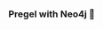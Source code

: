 ### Pregel with Neo4j 🚀



































































































































 






































































































































































































































